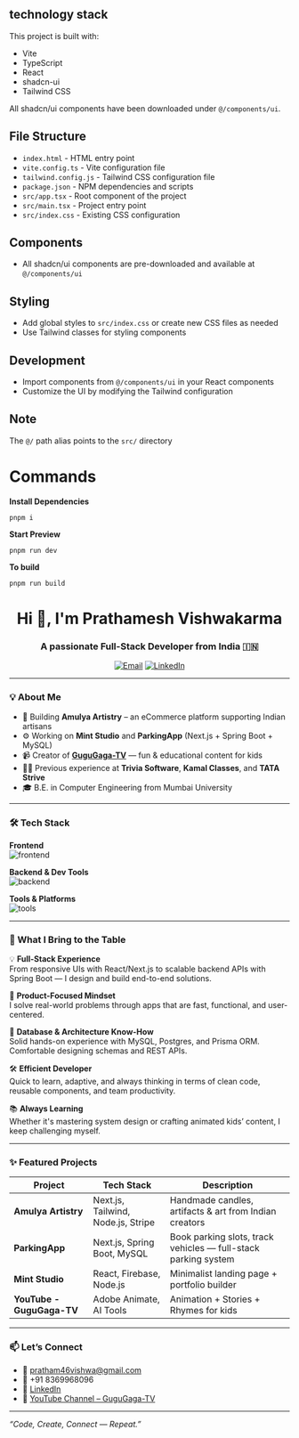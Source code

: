 
## technology stack

This project is built with:

- Vite
- TypeScript
- React
- shadcn-ui
- Tailwind CSS

All shadcn/ui components have been downloaded under `@/components/ui`.

## File Structure

- `index.html` - HTML entry point
- `vite.config.ts` - Vite configuration file
- `tailwind.config.js` - Tailwind CSS configuration file
- `package.json` - NPM dependencies and scripts
- `src/app.tsx` - Root component of the project
- `src/main.tsx` - Project entry point
- `src/index.css` - Existing CSS configuration

## Components

- All shadcn/ui components are pre-downloaded and available at `@/components/ui`

## Styling

- Add global styles to `src/index.css` or create new CSS files as needed
- Use Tailwind classes for styling components

## Development

- Import components from `@/components/ui` in your React components
- Customize the UI by modifying the Tailwind configuration

## Note

The `@/` path alias points to the `src/` directory

# Commands

**Install Dependencies**

```shell
pnpm i
```

**Start Preview**

```shell
pnpm run dev
```

**To build**

```shell
pnpm run build
```

<h1 align="center">Hi 👋, I'm Prathamesh Vishwakarma</h1>
<h3 align="center">A passionate Full-Stack Developer from India 🇮🇳</h3>

<p align="center">
  <a href="mailto:pratham46vishwa@gmail.com"><img src="https://img.shields.io/badge/Email-pratham46vishwa@gmail.com-red?style=flat-square&logo=gmail" alt="Email" /></a>
  <a href="https://www.linkedin.com/in/prathamesh-vishwakarma-4a406a1a7/"><img src="https://img.shields.io/badge/LinkedIn-Connect-blue?style=flat-square&logo=linkedin" alt="LinkedIn" /></a>
</p>

---

### 💡 About Me

- 🔭 Building **Amulya Artistry** – an eCommerce platform supporting Indian artisans  
- ⚙️ Working on **Mint Studio** and **ParkingApp** (Next.js + Spring Boot + MySQL)  
- 📹 Creator of [**GuguGaga-TV**](https://www.youtube.com/@gugugaga-tv-kids) — fun & educational content for kids  
- 👨‍💻 Previous experience at **Trivia Software**, **Kamal Classes**, and **TATA Strive**  
- 🎓 B.E. in Computer Engineering from Mumbai University  

---

### 🛠️ Tech Stack

**Frontend**  
<img src="https://skillicons.dev/icons?i=react,nextjs,js,ts,tailwind,html,css" alt="frontend" />

**Backend & Dev Tools**  
<img src="https://skillicons.dev/icons?i=spring,java,nodejs,express,mysql,postgres,prisma,git,github,postman" alt="backend" />

**Tools & Platforms**  
<img src="https://skillicons.dev/icons?i=vercel,netlify,figma,vscode" alt="tools" />

---

### 🚀 What I Bring to the Table

💡 **Full-Stack Experience**  
From responsive UIs with React/Next.js to scalable backend APIs with Spring Boot — I design and build end-to-end solutions.

🎯 **Product-Focused Mindset**  
I solve real-world problems through apps that are fast, functional, and user-centered.

🧩 **Database & Architecture Know-How**  
Solid hands-on experience with MySQL, Postgres, and Prisma ORM. Comfortable designing schemas and REST APIs.

🛠️ **Efficient Developer**  
Quick to learn, adaptive, and always thinking in terms of clean code, reusable components, and team productivity.

📚 **Always Learning**  
Whether it's mastering system design or crafting animated kids’ content, I keep challenging myself.

---

### ✨ Featured Projects

| Project         | Tech Stack                              | Description                                                   |
|----------------|------------------------------------------|---------------------------------------------------------------|
| **Amulya Artistry** | Next.js, Tailwind, Node.js, Stripe       | Handmade candles, artifacts & art from Indian creators        |
| **ParkingApp**      | Next.js, Spring Boot, MySQL              | Book parking slots, track vehicles — full-stack parking system|
| **Mint Studio**     | React, Firebase, Node.js                | Minimalist landing page + portfolio builder                   |
| **YouTube - GuguGaga-TV** | Adobe Animate, AI Tools           | Animation + Stories + Rhymes for kids                         |

---

### 📫 Let’s Connect

- 📧 pratham46vishwa@gmail.com  
- 📱 +91 8369968096  
- 💼 [LinkedIn](https://www.linkedin.com/in/prathamesh-vishwakarma-4a406a1a7/)  
- 🎥 [YouTube Channel – GuguGaga-TV](https://www.youtube.com/@gugugaga-tv-kids)

---

_“Code, Create, Connect — Repeat.”_
